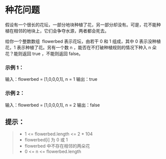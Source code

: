 # 种花问题
假设有一个很长的花坛，一部分地块种植了花，另一部分却没有。可是，花不能种植在相邻的地块上，它们会争夺水源，两者都会死去。

给你一个整数数组  flowerbed 表示花坛，由若干 0 和 1 组成，其中 0 表示没种植花，1 表示种植了花。另有一个数 n ，能否在不打破种植规则的情况下种入 n 朵花？能则返回 true ，不能则返回 false。

### 示例 1：
输入：flowerbed = [1,0,0,0,1], n = 1
输出：true

### 示例 2：
输入：flowerbed = [1,0,0,0,1], n = 2
输出：false

## 提示：
>- 1 <= flowerbed.length <= 2 * 104
>- flowerbed[i] 为 0 或 1
>- flowerbed 中不存在相邻的两朵花
>- 0 <= n <= flowerbed.length
